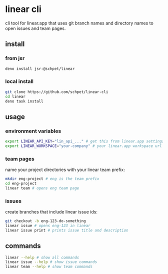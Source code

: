 # linear cli

cli tool for linear.app that uses git branch names and directory names to open issues and team pages.

## install

### from jsr

```bash
deno install jsr:@schpet/linear
```

### local install

```bash
git clone https://github.com/schpet/linear-cli
cd linear
deno task install
```

## usage

### environment variables

```bash
export LINEAR_API_KEY="lin_api_..." # get this from linear.app settings
export LINEAR_WORKSPACE="your-company" # your linear.app workspace url slug
```

### team pages

name your project directories with your linear team prefix:

```bash
mkdir eng-project # eng is the team prefix
cd eng-project
linear team # opens eng team page
```

### issues

create branches that include linear issue ids:

```bash
git checkout -b eng-123-do-something
linear issue # opens eng-123 in linear
linear issue print # prints issue title and description
```

## commands

```bash
linear --help # show all commands
linear issue --help # show issue commands
linear team --help # show team commands
```

